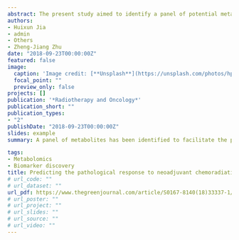 ```yaml
---
abstract: The present study aimed to identify a panel of potential metabolite biomarkers to predict tumor response to neoadjuvant chemo-radiation therapy (NCRT) in locally advanced rectal cancer (LARC). Liquid chromatography–mass spectrometry (LC–MS)-based untargeted metabolomics was used to profile human serum samples (n=106) from LARC patients treated with NCRT. The samples were collected from Fudan University Shanghai Cancer Center (FUSCC) from July 2014 to January 2016. Statistical methods, such as partial least squares (PLS) and Wilcoxon rank-sum test, were used to identify discriminative metabolites between NCRT-sensitive and NCRT-resistant patients according to their tumor regression grade (TRG). This trial is registered with Clinical Trials.gov, number NCT03149978. A panel of metabolites was selected as potential predictive biomarkers of pathological response to NCRT. A total of 4810 metabolic peaks were detected, and 57 significantly dysregulated peaks were identified. These 57 metabolic peaks were used to differentiate patients using PLS in a dataset containing NCRT-sensitive (n=56) and NCRT-resistant (n=49) patients. The combination of 57 metabolic peaks had AUC values of 0.88, 0.81 and 0.84 in the prediction models using PLS, random forest, and support vector machine, respectively, suggesting that metabolomics has the potential ability to predict responses to NCRT. Furthermore, 15 metabolite biomarkers were identified and used to construct a logistic regression model and explore dysregulated metabolic pathways using untargeted metabolic profiling and data mining approaches. A panel of metabolites has been identified to facilitate the prediction of tumor response to NCRT in LARC, which is promising for the generation of personalized treatment strategies for LARC patients.
authors:
- Huixun Jia
- admin
- Others
- Zheng-Jiang Zhu
date: "2018-09-23T00:00:00Z"
featured: false
image:
  caption: 'Image credit: [**Unsplash**](https://unsplash.com/photos/hpjSkU2UYSU)'
  focal_point: ""
  preview_only: false
projects: []
publication: '*Radiotherapy and Oncology*'
publication_short: ""
publication_types:
- "2"
publishDate: "2018-09-23T00:00:00Z"
slides: example
summary: A panel of metabolites has been identified to facilitate the prediction of tumor response to NCRT in LARC, which is promising for the generation of personalized treatment strategies for LARC patients.

tags:
- Metabolomics
- Biomarker discovery
title: Predicting the pathological response to neoadjuvant chemoradiation using untargeted metabolomics in locally advanced rectal cancer
# url_code: ""
# url_dataset: ""
url_pdf: https://www.thegreenjournal.com/article/S0167-8140(18)33337-1/fulltext
# url_poster: ""
# url_project: ""
# url_slides: ""
# url_source: ""
# url_video: ""
---
```

